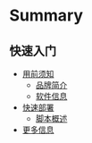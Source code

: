 # Summary

## 快速入门
* [用前须知]()
    * [品牌简介](6.0/体系介绍/产品白皮书/品牌简介/intro.md)
    * [软件信息](6.0/体系介绍/产品白皮书/软件信息/版本类别/version_cate.md)
* [快速部署]()
    * [脚本概述](6.0/部署指南/产品白皮书/部署方案/README.md)
* [更多信息](更多信息/moreinfo.md)
